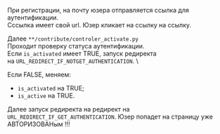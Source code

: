 При регистрации, на почту юзера отправляется ссылка для \
аутентификации. \
Сссылка имеет свой url.
Юзер кликает на ссылку на ссылку.

Далее `**/contribute/controler_activate.py`\
Проходит проверку статуса аутентификации.\
Если `is_activated` имеет TRUE, запуск редиректа\
на `URL_REDIRECT_IF_NOTGET_AUTHENTICATION`. \
 
Если FALSE, меняем:
- `is_activated` на TRUE;
- `is_active` на TRUE.

Далее запуск редиректа на редирект на `URL_REDIRECT_IF_GET_AUTHENTICATION`.
Юзер попадет на страницу уже АВТОРИЗОВАНым !!!

